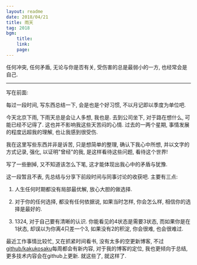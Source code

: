 ```yaml
---
layout: readme
date: 2018/04/21
title: 雨天
tag: 2018
bgm:
    title:
    link:
    page:
---
```


任何冲突, 任何矛盾, 无论与你是否有关, 受伤害的总是最弱小的一方, 也经常会是自己.

---

写在前面:

每过一段时间, 写东西总结一下, 会是也是个好习惯, 不以月记即以季度为单位吧.

今天北京下雨, 下雨天总是会让人多想, 我也是. 去到公司坐下, 对于路在想什么, 可能已经不记得了. 这也并不影响我这些天苦闷的心情. 过去的一两个星期, 事情发展的程度远超我的理解, 也让我感到很受伤.

我在这里写些东西并非是诉苦, 只是想简单的整理, 确认下我心中所想, 并以文字的方式记录, 强化, 以证明"曾经"的我, 是这样看待这些问题, 看待这个世界!

写了一些删掉, 又不知道该怎么下笔, 这才能体现出我心中的矛盾与犹豫.

这一段暂且不表, 先总结与分享下前段时间与同事讨论的收获吧. 主要有三点:

1. 人生任何时期都没有局部最优解, 放心大胆的做选择.

2. 对于你的任何选择, 都没有任何依据说, 如果当时怎样, 你会怎么样, 相信你的选择是最好的.

3. 1324, 对于自己要有清晰的认识. 你能看见的4状态是需要3状态, 而如果你是在1状态, 却误以为你离4只差一个3, 如果没有2的积淀, 你会很难, 也会很难过.

最近工作事情比较忙, 又在抓紧时间看书, 没有太多的空更新博客, 不过[github/kakukosaku](https://github.com/kakukosaku)每周都会有新内容, 对于我的博客的定位, 我也更倾向于总结, 更多技术内容会在github上更新. 就这些了, 就这样了.
